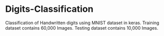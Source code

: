 # Digits-Classification
Classification of Handwritten digits using MNIST dataset in keras.
Training dataset contains 60,000 Images.
Testing dataset contains 10,000 Images.
